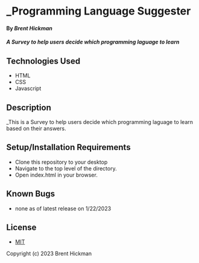 # _Programming Language Suggester

#### By _**Brent Hickman**_

#### _A Survey to help users decide which programming laguage to learn_

## Technologies Used

* HTML
* CSS
* Javascript


## Description

_This is a Survey to help users decide which programming laguage to learn based on their answers.

## Setup/Installation Requirements

* Clone this repository to your desktop
* Navigate to the top level of the directory.
* Open index.html in your browser.



## Known Bugs

* none as of latest release on 1/22/2023

## License

* [MIT](https://opensource.org/licenses/MIT)

Copyright (c) 2023 Brent Hickman
